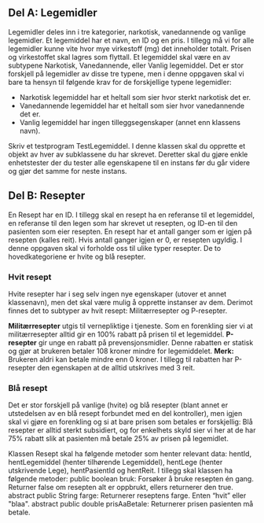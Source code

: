 ## Del A: Legemidler
Legemidler deles inn i tre kategorier, narkotisk, vanedannende og vanlige legemidler. Et legemiddel har et navn, en ID og en pris. I tillegg må vi for alle legemidler kunne vite hvor mye virkestoff (mg) det inneholder totalt. Prisen og virkestoffet skal lagres som flyttall.
Et legemiddel skal være en av subtypene Narkotisk, Vanedannende, eller Vanlig legemiddel. Det er stor forskjell på legemidler av disse tre typene, men i denne oppgaven skal vi bare ta hensyn til følgende krav for de forskjellige typene legemidler:
* Narkotisk legemiddel har et heltall som sier hvor sterkt narkotisk det er.
* Vanedannende legemiddel har et heltall som sier hvor vanedannende det er.
* Vanlig legemiddel har ingen tilleggsegenskaper (annet enn klassens navn).

Skriv et testprogram TestLegemiddel. I denne klassen skal du opprette et objekt av hver av subklassene du har skrevet. Deretter skal du gjøre enkle enhetstester der du tester alle egenskapene til en instans før du går videre og gjør det samme for neste instans.

## Del B: Resepter
En Resept har en ID. I tillegg skal en resept ha en referanse til et legemiddel, en referanse til den legen som har skrevet ut resepten, og ID-en til den pasienten som eier resepten. En resept har et antall ganger som er igjen på resepten (kalles reit). Hvis antall ganger igjen er 0, er resepten ugyldig. I denne oppgaven skal vi forholde oss til ulike typer resepter. De to hovedkategoriene er hvite og blå resepter.

### Hvit resept
Hvite resepter har i seg selv ingen nye egenskaper (utover et annet klassenavn), men det skal være mulig å opprette instanser av dem. Derimot finnes det to subtyper av hvit resept: Militærresepter og P-resepter.

**Militærresepter** utgis til vernepliktige i tjeneste. Som en forenkling sier vi at militærresepter alltid gir en 100% rabatt på prisen til et legemiddel.
**P-resepter** gir unge en rabatt på prevensjonsmidler. Denne rabatten er statisk og gjør at brukeren betaler 108 kroner mindre for legemiddelet. **Merk:** Brukeren aldri kan betale mindre enn 0 kroner. I tillegg til rabatten har P-resepter den egenskapen at de alltid utskrives med 3 reit.

### Blå resept
Det er stor forskjell på vanlige (hvite) og blå resepter (blant annet er utstedelsen av en blå resept forbundet med en del kontroller), men igjen skal vi gjøre en forenkling og si at bare prisen som betales er forskjellig: Blå resepter er alltid sterkt subsidiert, og for enkelhets skyld sier vi her at de har 75% rabatt slik at pasienten må betale 25% av prisen på legemidlet.

Klassen Resept skal ha følgende metoder som henter relevant data: hentId, hentLegemiddel (henter tilhørende Legemiddel), hentLege (henter utskrivende Lege), hentPasientId og hentReit. I tillegg skal klassen ha følgende metoder: public boolean bruk: Forsøker å bruke resepten én gang. Returner false om resepten alt er oppbrukt, ellers returnerer den true. abstract public String farge: Returnerer reseptens farge. Enten “hvit” eller "blaa". abstract public double prisAaBetale: Returnerer prisen pasienten må betale.
